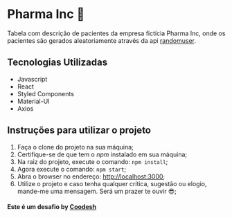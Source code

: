 # Pharma Inc 💉

Tabela com descrição de pacientes da empresa fictícia Pharma Inc, onde os pacientes são gerados aleatoriamente através da api [randomuser](https://randomuser.me/api).

## Tecnologias Utilizadas

* Javascript
* React
* Styled Components
* Material-UI
* Axios

## Instruções para utilizar o projeto

1. Faça o clone do projeto na sua máquina;
2. Certifique-se de que tem o *npm* instalado em sua máquina;
3. Na raiz do projeto, execute o comando: `npm install`;
4. Agora execute o comando: `npm start`;
5. Abra o browser no endereço: [http://localhost:3000](http://localhost:3000);
6. Utilize o projeto e caso tenha qualquer crítica, sugestão ou elogio, mande-me uma mensagem. Será um prazer te ouvir 😎;

#### Este é um desafio by [Coodesh](https://coodesh.com)
